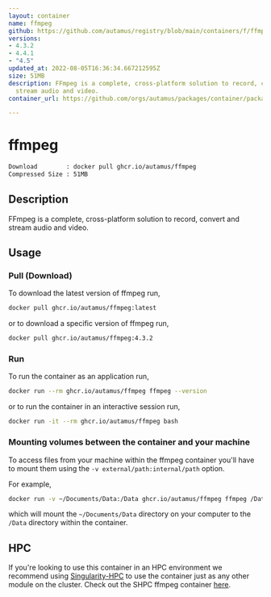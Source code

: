 ```yaml
---
layout: container
name: ffmpeg
github: https://github.com/autamus/registry/blob/main/containers/f/ffmpeg/spack.yaml
versions:
- 4.3.2
- 4.4.1
- "4.5"
updated_at: 2022-08-05T16:36:34.667212595Z
size: 51MB
description: FFmpeg is a complete, cross-platform solution to record, convert and
  stream audio and video.
container_url: https://github.com/orgs/autamus/packages/container/package/ffmpeg

---
```

# ffmpeg
```bash 
Download        : docker pull ghcr.io/autamus/ffmpeg
Compressed Size : 51MB
```

## Description
FFmpeg is a complete, cross-platform solution to record, convert and stream audio and video.

## Usage
### Pull (Download)
To download the latest version of ffmpeg run,

```bash
docker pull ghcr.io/autamus/ffmpeg:latest
```

or to download a specific version of ffmpeg run,

```bash
docker pull ghcr.io/autamus/ffmpeg:4.3.2
```
### Run
To run the container as an application run,
```bash
docker run --rm ghcr.io/autamus/ffmpeg ffmpeg --version
```

or to run the container in an interactive session run,
```bash
docker run -it --rm ghcr.io/autamus/ffmpeg bash
```

### Mounting volumes between the container and your machine
To access files from your machine within the ffmpeg container you'll have to mount them using the `-v external/path:internal/path` option.

For example,
```bash
docker run -v ~/Documents/Data:/Data ghcr.io/autamus/ffmpeg ffmpeg /Data/myData.csv
```
which will mount the `~/Documents/Data` directory on your computer to the `/Data` directory within the container.

## HPC
If you're looking to use this container in an HPC environment we recommend using [Singularity-HPC](https://singularity-hpc.readthedocs.io) to use the container just as any other module on the cluster. Check out the SHPC ffmpeg container [here](https://singularityhub.github.io/singularity-hpc/r/ghcr.io-autamus-ffmpeg/).